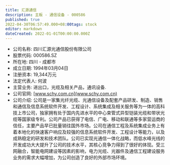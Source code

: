 ```yaml
---
title: 汇源通信
description: 主板 - 通信设备 - 000586
published: true
2022-04-30T06:57:49.000+08:00tags: stock
editor: markdown
dateCreated: 2022-01-01T00:00:00.000Z
---
```


- 公司名称: 四川汇源光通信股份有限公司
- 股票代码: 000586.SZ
- 所在地: 四川 - 成都市
- 成立日期: 1994年03月04日
- 注册资本: 19,344万元
- 法定代表人: 何波
- 主营业务: 进出口，光缆及相关产品，通讯设备.
- 公司官网: [www.schy.com.cn](www.schy.com.cn)
- 公司介绍: 公司是一家集光纤光缆、光通信设备及配套产品研发、制造、销售和通信及信息系统软件开发、工程设计、系统集成及相关服务等为一体的高科技上市公司，独家拥有处于国内先进水平的中心束管式异型铠装光缆和带状光缆等国家级专利。公司产品已获得了电信、广电、移动和联通等多家营运商的信任，主要产品早已批量销往国外市场。公司在通信工程及系统集成业务上有着本地化的快速客户响应及较强的信息系统软件开发、工程设计等能力，以及成熟稳定的研发和技术团队。公司已实现光通信一体化战略，而低水峰光线的开发成功大大提升了公司的技术水平，其核心竞争力得到了很好的体现。受三网融合，智能电网建设等因素的影响，电力光缆、光器件及通信工程建设服务业务的需求大幅增加，为公司创造了良好的外部市场环境。


